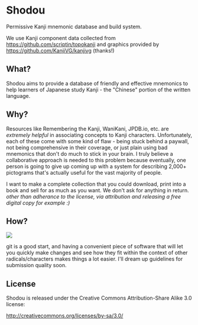 # Shodou
Permissive Kanji mnemonic database and build system.

We use Kanji component data collected from https://github.com/scriptin/topokanji and graphics provided by https://github.com/KanjiVG/kanjivg (thanks!)

## What?
Shodou aims to provide a database of friendly and effective mnemonics to help learners of Japanese study Kanji - the "Chinese" portion of the written language.

## Why?
Resources like Remembering the Kanji, WaniKani, JPDB.io, etc. are *extremely helpful* in associating concepts to Kanji characters. Unfortunately, each of these come with some kind of flaw - being stuck behind a paywall, not being comprehensive in their coverage, or just plain using bad mnemonics that don't do much to stick in your brain. I truly believe a collaborative approach is needed to this problem because eventually, one person is going to give up coming up with a system for describing 2,000+ pictograms that's actually useful for the vast majority of people.

I want to make a complete collection that you could download, print into a book and sell for as much as you want. We don't ask for anything in return. *other than adherance to the license, via attribution and releasing a free digital copy for example :)*

## How?
![](https://cdn.discordapp.com/attachments/978819749058318356/1149171683794636841/image.png)

git is a good start, and having a convenient piece of software that will let you quickly make changes and see how they fit within the context of other radicals/characters makes things a lot easier. I'll dream up guidelines for submission quality soon.

License
-------
Shodou is released under the Creative Commons Attribution-Share Alike 3.0 license:

http://creativecommons.org/licenses/by-sa/3.0/

